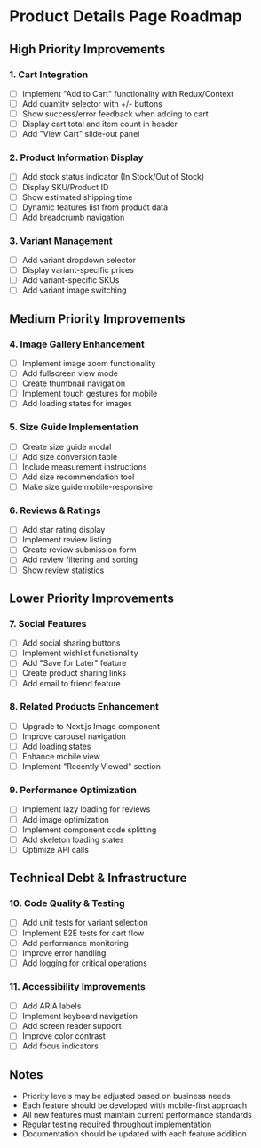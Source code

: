 # Product Details Page Roadmap

## High Priority Improvements

### 1. Cart Integration
- [ ] Implement "Add to Cart" functionality with Redux/Context
- [ ] Add quantity selector with +/- buttons
- [ ] Show success/error feedback when adding to cart
- [ ] Display cart total and item count in header
- [ ] Add "View Cart" slide-out panel

### 2. Product Information Display
- [ ] Add stock status indicator (In Stock/Out of Stock)
- [ ] Display SKU/Product ID
- [ ] Show estimated shipping time
- [ ] Dynamic features list from product data
- [ ] Add breadcrumb navigation

### 3. Variant Management
- [ ] Add variant dropdown selector
- [ ] Display variant-specific prices
- [ ] Add variant-specific SKUs
- [ ] Add variant image switching

## Medium Priority Improvements

### 4. Image Gallery Enhancement
- [ ] Implement image zoom functionality
- [ ] Add fullscreen view mode
- [ ] Create thumbnail navigation
- [ ] Implement touch gestures for mobile
- [ ] Add loading states for images

### 5. Size Guide Implementation
- [ ] Create size guide modal
- [ ] Add size conversion table
- [ ] Include measurement instructions
- [ ] Add size recommendation tool
- [ ] Make size guide mobile-responsive

### 6. Reviews & Ratings
- [ ] Add star rating display
- [ ] Implement review listing
- [ ] Create review submission form
- [ ] Add review filtering and sorting
- [ ] Show review statistics

## Lower Priority Improvements

### 7. Social Features
- [ ] Add social sharing buttons
- [ ] Implement wishlist functionality
- [ ] Add "Save for Later" feature
- [ ] Create product sharing links
- [ ] Add email to friend feature

### 8. Related Products Enhancement
- [ ] Upgrade to Next.js Image component
- [ ] Improve carousel navigation
- [ ] Add loading states
- [ ] Enhance mobile view
- [ ] Implement "Recently Viewed" section

### 9. Performance Optimization
- [ ] Implement lazy loading for reviews
- [ ] Add image optimization
- [ ] Implement component code splitting
- [ ] Add skeleton loading states
- [ ] Optimize API calls

## Technical Debt & Infrastructure

### 10. Code Quality & Testing
- [ ] Add unit tests for variant selection
- [ ] Implement E2E tests for cart flow
- [ ] Add performance monitoring
- [ ] Improve error handling
- [ ] Add logging for critical operations

### 11. Accessibility Improvements
- [ ] Add ARIA labels
- [ ] Implement keyboard navigation
- [ ] Add screen reader support
- [ ] Improve color contrast
- [ ] Add focus indicators

## Notes
- Priority levels may be adjusted based on business needs
- Each feature should be developed with mobile-first approach
- All new features must maintain current performance standards
- Regular testing required throughout implementation
- Documentation should be updated with each feature addition
